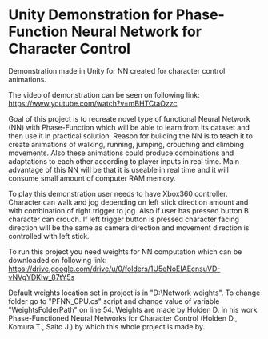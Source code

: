 # Unity Demonstration for Phase-Function Neural Network for Character Control

Demonstration made in Unity for NN created for character control animations.

The video of demonstration can be seen on following link: https://www.youtube.com/watch?v=mBHTCtaOzzc

Goal of this project is to recreate novel type of functional Neural Network (NN) with Phase-Function which will be able to learn from its dataset and then use it in practical solution. Reason for building the NN is to teach it to create animations of walking, running, jumping, crouching and climbing movements. Also these animations could produce combinations and adaptations to each other according to player inputs in real time. Main advantage of this NN will be that it is useable in real time and it will consume small amount of computer RAM memory.

To play this demonstration user needs to have Xbox360 controller. Character can walk and jog depending on left stick direction amount and with combination of right trigger to jog. Also if user has pressed button B character can crouch. If left trigger button is pressed character facing direction will be the same as camera direction and movement direction is controlled with left stick.

To run this project you need weights for NN computation which can be downloaded on following link:
https://drive.google.com/drive/u/0/folders/1U5eNoEIAEcnsuVD-vNVgYDKIw_87tY5s

Default weights location set in project is in "D:\Network weights\".
To change folder go to "PFNN_CPU.cs" script and change value of variable "WeightsFolderPath" on line 54.
Weights are made by Holden D. in his work Phase-Functioned Neural Networks for Character Control (Holden D., Komura T., Saito J.) by which this whole project is made by.
